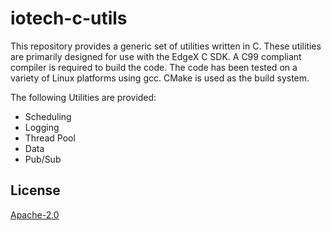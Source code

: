 # iotech-c-utils
This repository provides a generic set of utilities written in C. These utilities are primarily designed for use
with the EdgeX C SDK. A C99 compliant compiler is required to build the code. The code has been tested on a
variety of Linux platforms using gcc. CMake is used as the build system.

The following Utilities are provided:
* Scheduling
* Logging
* Thread Pool
* Data
* Pub/Sub

## License
[Apache-2.0](LICENSE)
